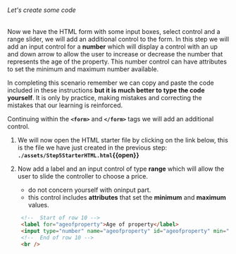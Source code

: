 ###### Let's create some code

Now we have the HTML form with some input boxes, select control and a range slider, we will add an additional control to the form. In this step we will add an input control for a **number** which will display a control with an up and down arrow to allow the user to increase or decrease the number that represents the age of the property. This number control can have attributes to set the minimum and maximum number available.

In completing this scenario remember we can copy and paste the code included in these instructions **but it is much better to type the code yourself**. It is only by practice, making mistakes and correcting the mistakes that our learning is reinforced.

Continuing within the **`<form>`** and **`</form>`** tags we will add an additional control.

1. We will now open the HTML starter file by clicking on the link below, this is the file we have just created in the previous step:
   **`./assets/Step5StarterHTML.html`{{open}}**
     &nbsp;

2. Now add a label and an input control of type **range** which will allow the user to slide the controller to choose a price.

   - do not concern yourself with oninput part. 
   - this control includes **attributes** that set the **minimum** and **maximum** values.
   &nbsp;

   ```HTML
    <!--  Start of row 10 -->
    <label for="ageofproperty">Age of property</label>
    <input type="number" name="ageofproperty" id="ageofproperty" min="1" max="100" />
    <!--  End of row 10 -->
    <br />
   ```
